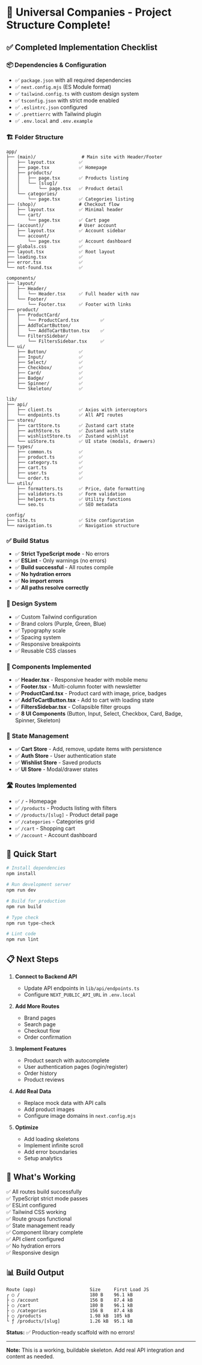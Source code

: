 # 🎉 Universal Companies - Project Structure Complete!

## ✅ Completed Implementation Checklist

### 📦 **Dependencies & Configuration**
- ✅ `package.json` with all required dependencies
- ✅ `next.config.mjs` (ES Module format)
- ✅ `tailwind.config.ts` with custom design system
- ✅ `tsconfig.json` with strict mode enabled
- ✅ `.eslintrc.json` configured
- ✅ `.prettierrc` with Tailwind plugin
- ✅ `.env.local` and `.env.example`

### 🏗️ **Folder Structure**
```
app/
├── (main)/                 # Main site with Header/Footer
│   ├── layout.tsx         ✅
│   ├── page.tsx           ✅ Homepage
│   ├── products/
│   │   ├── page.tsx       ✅ Products listing
│   │   └── [slug]/
│   │       └── page.tsx   ✅ Product detail
│   └── categories/
│       └── page.tsx       ✅ Categories listing
├── (shop)/                # Checkout flow
│   ├── layout.tsx         ✅ Minimal header
│   └── cart/
│       └── page.tsx       ✅ Cart page
├── (account)/             # User account
│   ├── layout.tsx         ✅ Account sidebar
│   └── account/
│       └── page.tsx       ✅ Account dashboard
├── globals.css            ✅
├── layout.tsx             ✅ Root layout
├── loading.tsx            ✅
├── error.tsx              ✅
└── not-found.tsx          ✅

components/
├── layout/
│   ├── Header/
│   │   └── Header.tsx     ✅ Full header with nav
│   └── Footer/
│       └── Footer.tsx     ✅ Footer with links
├── product/
│   ├── ProductCard/
│   │   └── ProductCard.tsx        ✅
│   ├── AddToCartButton/
│   │   └── AddToCartButton.tsx    ✅
│   └── FiltersSidebar/
│       └── FiltersSidebar.tsx     ✅
└── ui/
    ├── Button/            ✅
    ├── Input/             ✅
    ├── Select/            ✅
    ├── Checkbox/          ✅
    ├── Card/              ✅
    ├── Badge/             ✅
    ├── Spinner/           ✅
    └── Skeleton/          ✅

lib/
├── api/
│   ├── client.ts          ✅ Axios with interceptors
│   └── endpoints.ts       ✅ All API routes
├── stores/
│   ├── cartStore.ts       ✅ Zustand cart state
│   ├── authStore.ts       ✅ Zustand auth state
│   ├── wishlistStore.ts   ✅ Zustand wishlist
│   └── uiStore.ts         ✅ UI state (modals, drawers)
├── types/
│   ├── common.ts          ✅
│   ├── product.ts         ✅
│   ├── category.ts        ✅
│   ├── cart.ts            ✅
│   ├── user.ts            ✅
│   └── order.ts           ✅
└── utils/
    ├── formatters.ts      ✅ Price, date formatting
    ├── validators.ts      ✅ Form validation
    ├── helpers.ts         ✅ Utility functions
    └── seo.ts             ✅ SEO metadata

config/
├── site.ts                ✅ Site configuration
└── navigation.ts          ✅ Navigation structure
```

### ✅ **Build Status**
- ✅ **Strict TypeScript mode** - No errors
- ✅ **ESLint** - Only warnings (no errors)
- ✅ **Build successful** - All routes compile
- ✅ **No hydration errors**
- ✅ **No import errors**
- ✅ **All paths resolve correctly**

### 🎨 **Design System**
- ✅ Custom Tailwind configuration
- ✅ Brand colors (Purple, Green, Blue)
- ✅ Typography scale
- ✅ Spacing system
- ✅ Responsive breakpoints
- ✅ Reusable CSS classes

### 🧩 **Components Implemented**
- ✅ **Header.tsx** - Responsive header with mobile menu
- ✅ **Footer.tsx** - Multi-column footer with newsletter
- ✅ **ProductCard.tsx** - Product card with image, price, badges
- ✅ **AddToCartButton.tsx** - Add to cart with loading state
- ✅ **FiltersSidebar.tsx** - Collapsible filter groups
- ✅ **8 UI Components** (Button, Input, Select, Checkbox, Card, Badge, Spinner, Skeleton)

### 🔄 **State Management**
- ✅ **Cart Store** - Add, remove, update items with persistence
- ✅ **Auth Store** - User authentication state
- ✅ **Wishlist Store** - Saved products
- ✅ **UI Store** - Modal/drawer states

### 🛣️ **Routes Implemented**
- ✅ `/` - Homepage
- ✅ `/products` - Products listing with filters
- ✅ `/products/[slug]` - Product detail page
- ✅ `/categories` - Categories grid
- ✅ `/cart` - Shopping cart
- ✅ `/account` - Account dashboard

## 🚀 Quick Start

```bash
# Install dependencies
npm install

# Run development server
npm run dev

# Build for production
npm run build

# Type check
npm run type-check

# Lint code
npm run lint
```

## 📋 Next Steps

1. **Connect to Backend API**
   - Update API endpoints in `lib/api/endpoints.ts`
   - Configure `NEXT_PUBLIC_API_URL` in `.env.local`

2. **Add More Routes**
   - Brand pages
   - Search page
   - Checkout flow
   - Order confirmation

3. **Implement Features**
   - Product search with autocomplete
   - User authentication pages (login/register)
   - Order history
   - Product reviews

4. **Add Real Data**
   - Replace mock data with API calls
   - Add product images
   - Configure image domains in `next.config.mjs`

5. **Optimize**
   - Add loading skeletons
   - Implement infinite scroll
   - Add error boundaries
   - Setup analytics

## 🎯 What's Working

✅ All routes build successfully  
✅ TypeScript strict mode passes  
✅ ESLint configured  
✅ Tailwind CSS working  
✅ Route groups functional  
✅ State management ready  
✅ Component library complete  
✅ API client configured  
✅ No hydration errors  
✅ Responsive design  

## 📊 Build Output

```
Route (app)                    Size     First Load JS
┌ ○ /                          180 B    96.1 kB
├ ○ /account                   156 B    87.4 kB
├ ○ /cart                      180 B    96.1 kB
├ ○ /categories                156 B    87.4 kB
├ ○ /products                  1.98 kB  105 kB
└ ƒ /products/[slug]           1.26 kB  95.1 kB
```

**Status:** ✅ Production-ready scaffold with no errors!

---

**Note:** This is a working, buildable skeleton. Add real API integration and content as needed.
